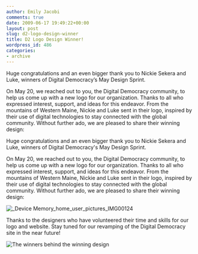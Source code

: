 ```yaml
---
author: Emily Jacobi
comments: true
date: 2009-06-17 19:49:22+00:00
layout: post
slug: d2-logo-design-winner
title: D2 Logo Design Winner!
wordpress_id: 486
categories:
- archive
---
```


Huge congratulations and an even bigger thank you to Nickie Sekera and Luke, winners of Digital Democracy’s May Design Sprint.

On May 20, we reached out to you, the Digital Democracy community, to help us come up with a new logo for our organization. Thanks to all who expressed interest, support, and ideas for this endeavor. From the mountains of Western Maine, Nickie and Luke sent in their logo, inspired by their use of digital technologies to stay connected with the global community. Without further ado, we are pleased to share their winning design:

Huge congratulations and an even bigger thank you to Nickie Sekera and Luke, winners of Digital Democracy's May Design Sprint.




On May 20, we reached out to you, the Digital Democracy community, to help us come up with a new logo for our organization. Thanks to all who expressed interest, support, and ideas for this endeavor. From the mountains of Western Maine, Nickie and Luke sent in their logo, inspired by their use of digital technologies to stay connected with the global community. Without further ado, we are pleased to share their winning design:

![_Device Memory_home_user_pictures_IMG00124](https://s3.amazonaws.com/digidem-www/wp-content/uploads/2009/06/Device-Memory_home_user_pictures_IMG001242-300x225.jpg)


 [2]: https://s3.amazonaws.com/digidem-www/wp-content/uploads/2009/06/luke-and-nickie-300x225.jpg "luke and nickie"
Thanks to the designers who have volunteered their time and skills for our logo and website. Stay tuned for our revamping of the Digital Democracy site in the near future!

![The winners behind the winning design](https://s3.amazonaws.com/digidem-www/wp-content/uploads/2009/06/luke-and-nickie-300x225.jpg)

